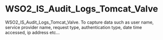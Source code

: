 # WSO2_IS_Audit_Logs_Tomcat_Valve
WSO2_IS_Audit_Logs_Tomcat_Valve. To capture data such as user name, service provider name, request type, authentication type, date time accessed, ip address etc...
